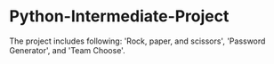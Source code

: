# Python-Intermediate-Project
The project includes following: 'Rock, paper, and scissors', 'Password Generator', and 'Team Choose'.

